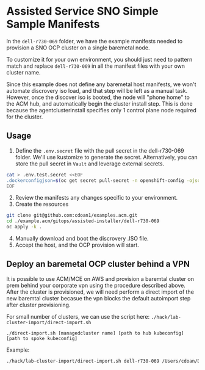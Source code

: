 # Assisted Service SNO Simple Sample Manifests

In the `dell-r730-069` folder, we have the example manifests needed to provision a SNO OCP cluster on a single baremetal node.

To customize it for your own environment, you should just need to pattern match and replace `dell-r730-069` in all the manifest files with your own cluster name.

Since this example does not define any baremetal host manifests, we won't automate discrovery iso load, and that step will be left as a manual task. However, once the discover iso is booted, the node will "phone home" to the ACM hub, and automatically begin the cluster install step. This is done because the agentclusterinstall specifies only 1 control plane node required for the cluster.

## Usage

1. Define the `.env.secret` file with the pull secret in the dell-r730-069 folder. We'll use kustomize to generate the secret. Alternatively, you can store the pull secret in `Vault` and leverage external secrets.

```bash
cat > .env.test.secret <<EOF
.dockerconfigjson=$(oc get secret pull-secret -n openshift-config -ojsonpath='{.data.\.dockerconfigjson}' | base64 --decode | jq -c .)
EOF
```

2. Review the manifests any changes specific to your environment.
3. Create the resources

```bash
git clone git@github.com:cdoan1/examples.acm.git
cd ./example.acm/gitops/assisted-installer/dell-r730-069
oc apply -k .
```

4. Manually download and boot the discrovery .ISO file.
5. Accept the host, and the OCP provision will start.

## Deploy an baremetal OCP cluster behind a VPN

It is possible to use ACM/MCE on AWS and provision a baremtal cluster on prem behind your corporate vpn using the procedure described above.
After the cluster is provisioned, we will need perform a direct import of the new baremtal cluster becasue the vpn blocks the default autoimport step after cluster provisioning.

For small number of clusters, we can use the script here: `./hack/lab-cluster-import/direct-import.sh`

`./direct-import.sh [managedcluster name] [path to hub kubeconfig] [path to spoke kubeconfig]`

Example:

```bash
./hack/lab-cluster-import/direct-import.sh dell-r730-069 /Users/cdoan/Downloads/randy /Users/cdoan/Downloads/dell-r730-069-kubeconfig.yaml
```
